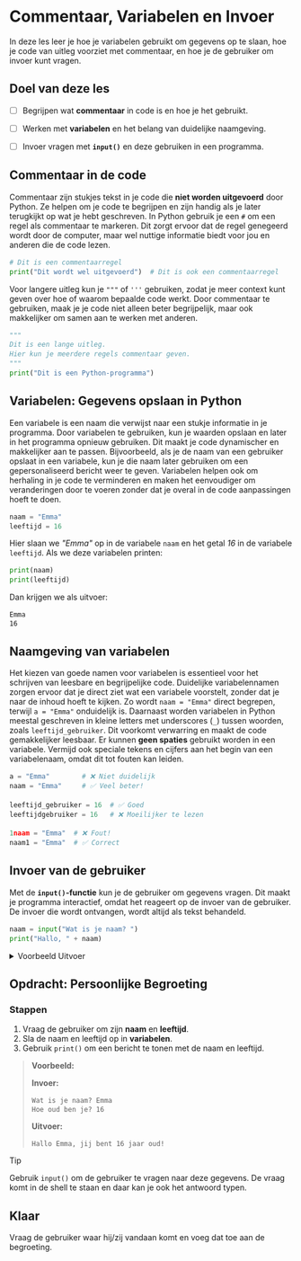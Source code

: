 # Commentaar, Variabelen en Invoer

In deze les leer je hoe je variabelen gebruikt om gegevens op te slaan, hoe je
code van uitleg voorziet met commentaar, en hoe je de gebruiker om invoer kunt
vragen.


## Doel van deze les
- [ ] Begrijpen wat **commentaar** in code is en hoe je het gebruikt.  
- [ ] Werken met **variabelen** en het belang van duidelijke naamgeving.  
- [ ] Invoer vragen met **`input()`** en deze gebruiken in een programma.


## Commentaar in de code

Commentaar zijn stukjes tekst in je code die **niet worden uitgevoerd** door
Python. Ze helpen om je code te begrijpen en zijn handig als je later terugkijkt
op wat je hebt geschreven. In Python gebruik je een `#` om een regel als
commentaar te markeren. Dit zorgt ervoor dat de regel genegeerd wordt door de 
computer, maar wel nuttige informatie biedt voor jou en anderen die de code
lezen.

```python
# Dit is een commentaarregel
print("Dit wordt wel uitgevoerd")  # Dit is ook een commentaarregel
```

Voor langere uitleg kun je `"""` of `'''` gebruiken, zodat je meer context kunt
geven over hoe of waarom bepaalde code werkt. Door commentaar te gebruiken, maak
je je code niet alleen beter begrijpelijk, maar ook makkelijker om samen aan te
werken met anderen.

```python
"""
Dit is een lange uitleg.
Hier kun je meerdere regels commentaar geven.
"""
print("Dit is een Python-programma")
```


## Variabelen: Gegevens opslaan in Python

Een variabele is een naam die verwijst naar een stukje informatie in je
programma. Door variabelen te gebruiken, kun je waarden opslaan en later in het
programma opnieuw gebruiken. Dit maakt je code dynamischer en makkelijker aan te
passen. Bijvoorbeeld, als je de naam van een gebruiker opslaat in een variabele,
kun je die naam later gebruiken om een gepersonaliseerd bericht weer te geven.
Variabelen helpen ook om herhaling in je code te verminderen en maken het
eenvoudiger om veranderingen door te voeren zonder dat je overal in de code
aanpassingen hoeft te doen.

```python
naam = "Emma"
leeftijd = 16
```

Hier slaan we _"Emma"_ op in de variabele `naam` en het getal _16_ in de
variabele `leeftijd`. Als we deze variabelen printen:

```python
print(naam)
print(leeftijd)
```

Dan krijgen we als uitvoer:

```
Emma
16
```


## Naamgeving van variabelen

Het kiezen van goede namen voor variabelen is essentieel voor het schrijven van
leesbare en begrijpelijke code. Duidelijke variabelennamen zorgen ervoor dat je
direct ziet wat een variabele voorstelt, zonder dat je naar de inhoud hoeft te
kijken. Zo wordt `naam = "Emma"` direct begrepen, terwijl `a = "Emma"`
onduidelijk is. Daarnaast worden variabelen in Python meestal geschreven in
kleine letters met underscores (`_`) tussen woorden, zoals `leeftijd_gebruiker`.
Dit voorkomt verwarring en maakt de code gemakkelijker leesbaar. Er kunnen
**geen spaties** gebruikt worden in een variabele. Vermijd ook speciale tekens
en cijfers aan het begin van een variabelenaam, omdat dit tot fouten kan leiden.

```python
a = "Emma"        # ❌ Niet duidelijk
naam = "Emma"     # ✅ Veel beter!

leeftijd_gebruiker = 16  # ✅ Goed
leeftijdgebruiker = 16   # ❌ Moeilijker te lezen

1naam = "Emma"  # ❌ Fout!
naam1 = "Emma"  # ✅ Correct
```


## Invoer van de gebruiker

Met de **`input()`-functie** kun je de gebruiker om gegevens vragen. Dit maakt
je programma interactief, omdat het reageert op de invoer van de gebruiker. De
invoer die wordt ontvangen, wordt altijd als tekst behandeld.

```python
naam = input("Wat is je naam? ")
print("Hallo, " + naam)
```

<details>
   <summary>Voorbeeld Uitvoer</summary>
    
![3-1-welkom.png](../media/3-1-welkom.png)
</details>


## Opdracht: Persoonlijke Begroeting

### Stappen

1. Vraag de gebruiker om zijn **naam** en **leeftijd**.
2. Sla de naam en leeftijd op in **variabelen**.
3. Gebruik `print()` om een bericht te tonen met de naam en leeftijd.

> **Voorbeeld:**
>
> **Invoer:**
> ```
> Wat is je naam? Emma  
> Hoe oud ben je? 16  
> ```  
>
> **Uitvoer:**
> ```
> Hallo Emma, jij bent 16 jaar oud!
> ```

> [!TIP]
> Gebruik `input()` om de gebruiker te vragen naar deze gegevens. De vraag komt
> in de shell te staan en daar kan je ook het antwoord typen.


## Klaar

Vraag de gebruiker waar hij/zij vandaan komt en voeg dat toe aan de begroeting.
